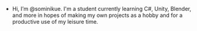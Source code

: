 -  Hi, I’m @sominikue. I'm a student currently learning C#, Unity, Blender, and more in hopes of making my own projects as a hobby and for a productive use of my leisure time.
  
  
